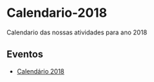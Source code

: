 # Calendario-2018
Calendario das nossas atividades para ano 2018

## Eventos

* [Calendário 2018]('eventos.md')
